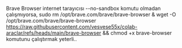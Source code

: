 Brave Browser internet tarayıcısı --no-sandbox komutu olmadan çalışmıyorsa, sudo rm /opt/brave.com/brave/brave-browser & wget -O /opt/brave.com/brave/brave-browser https://raw.githubusercontent.com/vesvese55x/colab-araclar/refs/heads/main/brave-browser && chmod +x brave-browser komutunu çalıştırmak yeterli..
